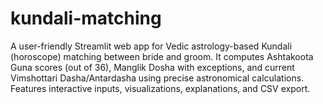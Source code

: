 # kundali-matching
A user-friendly Streamlit web app for Vedic astrology-based Kundali (horoscope) matching between bride and groom. It computes Ashtakoota Guna scores (out of 36), Manglik Dosha with exceptions, and current Vimshottari Dasha/Antardasha using precise astronomical calculations. Features interactive inputs, visualizations, explanations, and CSV export. 
